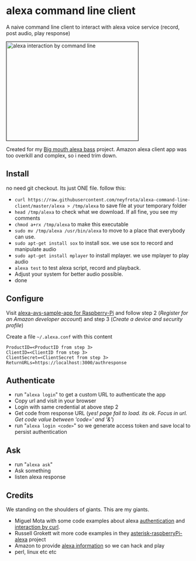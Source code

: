 # alexa command line client

A naive command line client to interact with alexa voice service (record, post audio, play response)

<a href="http://www.youtube.com/watch?feature=player_embedded&v=W00Xq1SpXCs
" target="_blank"><img src="http://img.youtube.com/vi/W00Xq1SpXCs/0.jpg" 
alt="alexa interaction by command line" width="360" height="270" border="1" /></a>

Created for my [Big mouth alexa bass](https://github.com/neyfrota/Big-Mouth-Alexa-Bass) project. Amazon alexa client app was too overkill and complex, so i need trim down.   

## Install 

no need git checkout. Its just ONE file. follow this: 

* ```curl https://raw.githubusercontent.com/neyfrota/alexa-command-line-client/master/alexa > /tmp/alexa``` to save file at your temporary folder
* ```head /tmp/alexa``` to check what we download. If all fine, you see my comments
* ```chmod a+rx /tmp/alexa``` to make this executable
* ```sudo mv /tmp/alexa /usr/bin/alexa``` to move to a place that everybody can use.
* ```sudo apt-get install sox``` to install sox. we use sox to record and manipulate audio
* ```sudo apt-get install mplayer``` to install mplayer. we use mplayer to play audio
* ```alexa test``` to test alexa script, record and playback.
* Adjust your system for better audio possible. 
* done

## Configure

Visit [alexa-avs-sample-app for Raspberry-Pi](https://github.com/alexa/alexa-avs-sample-app/wiki/Raspberry-Pi) and follow step 2 (*Register for an Amazon developer account*) and step 3 (*Create a device and security profile*)

Create a file  ```~/.alexa.conf``` with this content
```
ProductID=<ProductID from step 3>
ClientID=<ClientID from step 3>
ClientSecret=<ClientSecret from step 3>
ReturnURLs=https://localhost:3000/authresponse

```

## Authenticate

* run "```alexa login```" to get a custom URL to authenticate the app
* Copy url and visit in your browser
* Login with same credential at above step 2
* Get code from response URL (*yes! page fail to load. its ok. Focus in url. Get code value between \'code=\' and \'&\'*)
* run "```alexa login <code>```" so we generate access token and save local to persist authentication


## Ask

* run "```alexa ask```" 
* Ask something
* listen alexa response

## Credits

We standing on the shoulders of giants. This are my giants.

* Miguel Mota with some code examples about alexa [authentication](https://miguelmota.com/blog/alexa-voice-service-authentication/) and [interaction by curl](https://miguelmota.com/blog/alexa-voice-service-with-curl/).
* Russell Grokett wit more code examples in they [asterisk-raspberryPi-alexa](https://github.com/rgrokett/RaspiAsteriskAlexa) project
* Amazon to provide [alexa information](https://github.com/alexa/) so we can hack and play
* perl, linux etc etc
